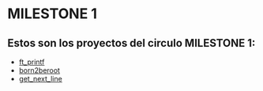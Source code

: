# MILESTONE 1
## Estos son los proyectos del circulo MILESTONE 1:
- [ft_printf](ft_printf/readme.md)
- [born2beroot](born2beroot/readme.md)
- [get_next_line](get_next_line/readme.md)
